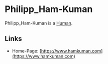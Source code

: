 # Philipp_Ham-Kuman

Philipp_Ham-Kuman is a [Human](40000001.md).

## Links

- Home-Page: [https://www.hamkuman.com](https://www.hamkuman.com)
